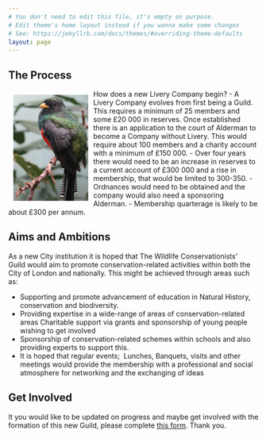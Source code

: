 ```yaml
---
# You don't need to edit this file, it's empty on purpose.
# Edit theme's home layout instead if you wanna make some changes
# See: https://jekyllrb.com/docs/themes/#overriding-theme-defaults
layout: page
---
```


## The Process
<img style="float: left; width: 30%; padding: 10px" src="assets/bird.png">
How does a new Livery Company begin?
- A Livery Company evolves from first being a Guild. This requires a minimum of 25 members and some £20 000 in reserves. Once established there is an application to the court of Alderman to become a Company without Livery. This would require about 100 members and a charity account with a minimum of £150 000.
- Over four years there would need to be an increase in reserves to a current account of £300 000 and a rise in membership, that would be limited to 300-350.
- Ordnances would need to be obtained and the company would also need a sponsoring Alderman.
- Membership quarterage is likely to be about £300 per annum. 


## Aims and Ambitions
As a new City institution it is hoped that The Wildlife Conservationists’ Guild would aim to promote conservation-related activities within both the City of London and nationally. This might be achieved through areas such as:
- Supporting and promote advancement of education in Natural History, conservation and biodiversity.
- Providing expertise in a wide-range of areas of conservation-related areas
Charitable support via grants and  sponsorship of young people wishing to get involved
- Sponsorship of conservation-related schemes within schools and also providing experts to support this.
- It is hoped that regular events;  Lunches, Banquets, visits and other meetings would provide the membership with a professional and social atmosphere for networking and the exchanging of ideas 


## Get Involved 
It you would like to be updated on progress and maybe get involved with the formation of this new Guild, please complete [this form](https://forms.office.com/Pages/ResponsePage.aspx?id=UBzjllrT0UicvFq7UcsWiDeZRezY5WdKg3m_aUU-7WVUMkRCNEI2UkZNT0NJQUlBMlBKMkxDSFJSTy4u). Thank you.

